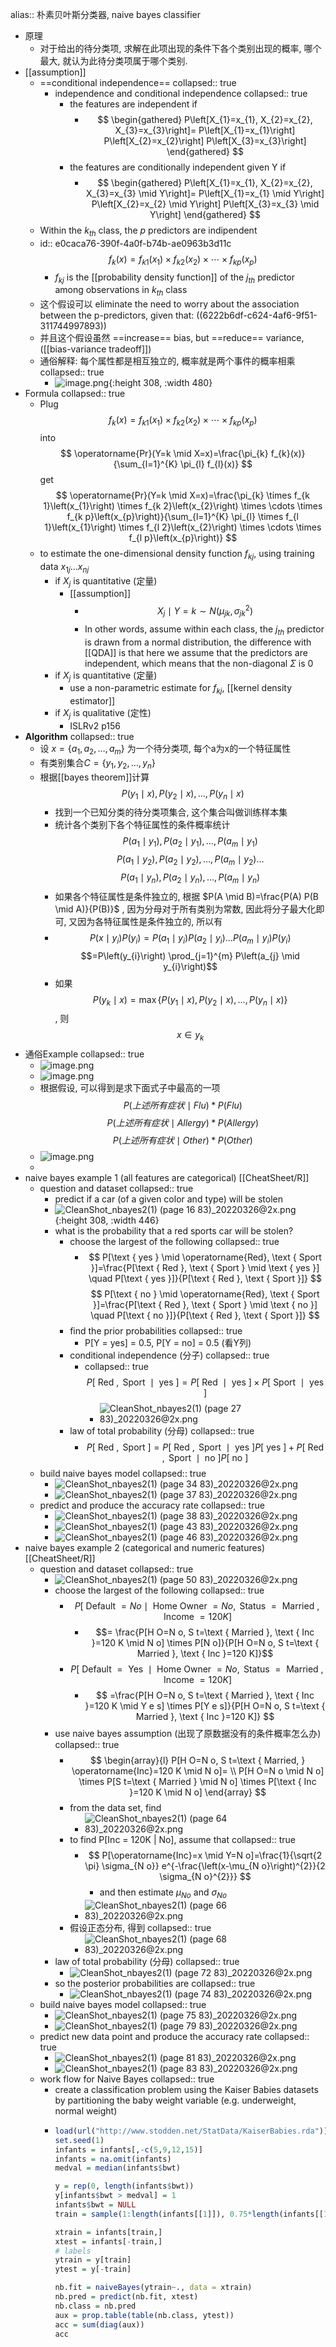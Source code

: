 alias:: 朴素贝叶斯分类器, naive bayes classifier

- 原理
	- 对于给出的待分类项, 求解在此项出现的条件下各个类别出现的概率, 哪个最大, 就认为此待分类项属于哪个类别.
- [[assumption]]
	- ==conditional independence==
	  collapsed:: true
		- independence and conditional independence
		  collapsed:: true
			- the features are independent if
				- $$
				  \begin{gathered}
				  P\left[X_{1}=x_{1}, X_{2}=x_{2}, X_{3}=x_{3}\right]=
				  P\left[X_{1}=x_{1}\right] P\left[X_{2}=x_{2}\right] P\left[X_{3}=x_{3}\right]
				  \end{gathered}
				  $$
			- the features are conditionally independent given Y if
				- $$
				  \begin{gathered}
				  P\left[X_{1}=x_{1}, X_{2}=x_{2}, X_{3}=x_{3} \mid Y\right]= 
				  P\left[X_{1}=x_{1} \mid Y\right] P\left[X_{2}=x_{2} \mid Y\right] P\left[X_{3}=x_{3} \mid Y\right]
				  \end{gathered}
				  $$
	- Within the $k_{th}$ class, the $p$ predictors are indipendent
	- id:: e0caca76-390f-4a0f-b74b-ae0963b3d11c
	  $$
	  f_{k}(x)=f_{k 1}\left(x_{1}\right) \times f_{k 2}\left(x_{2}\right) \times \cdots \times f_{k p}\left(x_{p}\right)
	  $$
		- $f_{kj}$ is the [[probability density function]] of the $j_{th}$ predictor among observations in $k_{th}$ class
	- 这个假设可以 eliminate the need to worry about the association between the p-predictors, given that: 
	  ((6222b6df-c624-4af6-9f51-311744997893))
	- 并且这个假设虽然 ==increase== bias, but ==reduce== variance, ([[bias-variance tradeoff]])
	- 通俗解释: 每个属性都是相互独立的, 概率就是两个事件的概率相乘
	  collapsed:: true
		- ![image.png](../assets/image_1646369745156_0.png){:height 308, :width 480}
- Formula
  collapsed:: true
	- Plug
	  $$
	  f_{k}(x)=f_{k 1}\left(x_{1}\right) \times f_{k 2}\left(x_{2}\right) \times \cdots \times f_{k p}\left(x_{p}\right)
	  $$
	  into 
	  $$
	  \operatorname{Pr}(Y=k \mid X=x)=\frac{\pi_{k} f_{k}(x)}{\sum_{l=1}^{K} \pi_{l} f_{l}(x)}
	  $$
	  get
	  $$
	  \operatorname{Pr}(Y=k \mid X=x)=\frac{\pi_{k} \times f_{k 1}\left(x_{1}\right) \times f_{k 2}\left(x_{2}\right) \times \cdots \times f_{k p}\left(x_{p}\right)}{\sum_{l=1}^{K} \pi_{l} \times f_{l 1}\left(x_{1}\right) \times f_{l 2}\left(x_{2}\right) \times \cdots \times f_{l p}\left(x_{p}\right)}
	  $$
	- to estimate the one-dimensional density function $f_{kj}$, using training data $x_{1j}...x_{nj}$
		- if $X_j$ is quantitative (定量)
			- [[assumption]]
				- $$
				  X_{j} \mid Y=k \sim N\left(\mu_{j k}, \sigma_{j k}^{2}\right)
				  $$
				- In other words, assume within each class, the $j_{th}$ predictor is drawn from a normal distribution, the difference with [[QDA]] is that here we assume that the predictors are independent, which means that the non-diagonal $\Sigma$ is 0
		- if $X_j$ is quantitative (定量)
			- use a non-parametric estimate for $f_{kj}$, [[kernel density estimator]]
		- if $X_j$ is qualitative (定性)
			- ISLRv2 p156
- **Algorithm**
  collapsed:: true
	- 设 $x=\left\{a_{1}, a_{2}, \ldots, a_{m}\right\}$ 为一个待分类项, 每个a为x的一个特征属性
	- 有类别集合$C=\left\{y_{1}, y_{2}, \ldots, y_{n}\right\}$
	- 根据[[bayes theorem]]计算$$P\left(y_{1} \mid x\right), P\left(y_{2} \mid x\right), \ldots, P\left(y_{n} \mid x\right)$$
		- 找到一个已知分类的待分类项集合, 这个集合叫做训练样本集
		- 统计各个类别下各个特征属性的条件概率统计
		  $$P\left(a_{1} \mid y_{1}\right), P\left(a_{2} \mid y_{1}\right), \ldots, P\left(a_{m} \mid y_{1}\right)$$
		  $$P\left(a_{1} \mid y_{2}\right), P\left(a_{2} \mid y_{2}\right), \ldots, P\left(a_{m} \mid y_{2}\right)\ldots$$
		  $$P\left(a_{1} \mid y_{n}\right), P\left(a_{2} \mid y_{n}\right), \ldots, P\left(a_{m} \mid y_{n}\right)$$
		- 如果各个特征属性是条件独立的, 根据 $P(A \mid B)=\frac{P(A) P(B \mid A)}{P(B)}$ , 因为分母对于所有类别为常数, 因此将分子最大化即可, 又因为各特征属性是条件独立的, 所以有
		- $$P\left(x \mid y_{i}\right) P\left(y_{i}\right)=P\left(a_{1} \mid y_{i}\right) P\left(a_{2} \mid y_{i}\right) \ldots P\left(a_{m} \mid y_{i}\right) P\left(y_{i}\right)$$
		  $$=P\left(y_{i}\right) \prod_{j=1}^{m} P\left(a_{j} \mid y_{i}\right)$$
		- 如果$$P\left(y_{k} \mid x\right)=\max \left\{P\left(y_{1} \mid x\right), P\left(y_{2} \mid x\right), \ldots, P\left(y_{n} \mid x\right)\right\}$$, 
		  则$$x \in y_{k}$$
- 通俗Example
  collapsed:: true
	- ![image.png](../assets/image_1646369277073_0.png)
	- ![image.png](../assets/image_1646369751289_0.png)
	- 根据假设, 可以得到是求下面式子中最高的一项
	  $$P(上述所有症状\mid Flu)*P(Flu)$$
	  $$P(上述所有症状\mid Allergy)*P(Allergy)$$
	  $$P(上述所有症状\mid Other)*P(Other)$$
	- ![image.png](../assets/image_1646369297440_0.png)
	-
- naive bayes example 1 (all features are categorical) [[CheatSheet/R]]
	- question and dataset
	  collapsed:: true
		- predict if a car (of a given color and type) will be stolen
		- ![CleanShot_nbayes2(1) (page 16  83)_20220326@2x.png](../assets/CleanShot_nbayes2(1)_(page_16_83)_20220326@2x_1648338325368_0.png){:height 308, :width 446}
		- what is the probability that a red sports car will be stolen?
			- choose the largest of the following
			  collapsed:: true
				- $$
				  P[\text { yes } \mid \operatorname{Red}, \text { Sport }]=\frac{P[\text { Red }, \text { Sport } \mid \text { yes }] \quad P[\text { yes }]}{P[\text { Red }, \text { Sport }]}
				  $$
				  $$
				  P[\text { no } \mid \operatorname{Red}, \text { Sport }]=\frac{P[\text { Red }, \text { Sport } \mid \text { no }] \quad P[\text { no }]}{P[\text { Red }, \text { Sport }]}
				  $$
			- find the prior probabilities
			  collapsed:: true
				- P[Y = yes] = 0.5, P[Y = no] = 0.5 (看Y列)
			- conditional independence (分子)
			  collapsed:: true
				- collapsed:: true
				  $$
				  P[\text { Red }, \text { Sport } \mid \text { yes }]=P[\text { Red } \mid \text { yes }] \times P[\text { Sport } \mid \text { yes }]
				  $$
					- ![CleanShot_nbayes2(1) (page 27  83)_20220326@2x.png](../assets/CleanShot_nbayes2(1)_(page_27_83)_20220326@2x_1648338944213_0.png)
			- law of total probability (分母)
			  collapsed:: true
				- $$
				  P[\text { Red }, \text { Sport }]=P[\text { Red }, \text { Sport } \mid \text { yes }] P[\text { yes }]+P[\text { Red }, \text { Sport } \mid \text { no }] P[\text { no }]
				  $$
	- build naive bayes model
	  collapsed:: true
		- ![CleanShot_nbayes2(1) (page 34  83)_20220326@2x.png](../assets/CleanShot_nbayes2(1)_(page_34_83)_20220326@2x_1648339154352_0.png)
		- ![CleanShot_nbayes2(1) (page 37  83)_20220326@2x.png](../assets/CleanShot_nbayes2(1)_(page_37_83)_20220326@2x_1648339179114_0.png)
	- predict and produce the accuracy rate
	  collapsed:: true
		- ![CleanShot_nbayes2(1) (page 38  83)_20220326@2x.png](../assets/CleanShot_nbayes2(1)_(page_38_83)_20220326@2x_1648339263656_0.png)
		- ![CleanShot_nbayes2(1) (page 43  83)_20220326@2x.png](../assets/CleanShot_nbayes2(1)_(page_43_83)_20220326@2x_1648339324379_0.png)
		- ![CleanShot_nbayes2(1) (page 46  83)_20220326@2x.png](../assets/CleanShot_nbayes2(1)_(page_46_83)_20220326@2x_1648339355534_0.png)
- naive bayes example 2 (categorical and numeric features) [[CheatSheet/R]]
	- question and dataset
	  collapsed:: true
		- ![CleanShot_nbayes2(1) (page 50  83)_20220326@2x.png](../assets/CleanShot_nbayes2(1)_(page_50_83)_20220326@2x_1648339468677_0.png)
		- choose the largest of the following
		  collapsed:: true
			- $$P[\text { Default }=N o \mid \text { Home Owner }=N o, \text { Status }=\text { Married }, \text { Income }=120 K]$$
				- $$= \frac{P[H O=N o, S t=\text { Married }, \text { Inc }=120 K \mid N o] \times P[N o]}{P[H O=N o, S t=\text { Married }, \text { Inc }=120 K]}$$
			- $$P[\text { Default }=\text { Yes } \mid \text { Home Owner }=N o, \text { Status }=\text { Married }, \text { Income }=120 K]$$
				- $$
				  =\frac{P[H O=N o, S t=\text { Married }, \text { Inc }=120 K \mid Y e s] \times P[Y e s]}{P[H O=N o, S t=\text { Married }, \text { Inc }=120 K]}
				  $$
		- use naive bayes assumption (出现了原数据没有的条件概率怎么办)
		  collapsed:: true
			- $$
			  \begin{array}{l}
			  P[H O=N o, S t=\text { Married, } \operatorname{Inc}=120 K \mid N o]= \\
			  P[H O=N o \mid N o] \times P[S t=\text { Married } \mid N o] \times P[\text { Inc }=120 K \mid N o]
			  \end{array}
			  $$
			- from the data set, find
				- ![CleanShot_nbayes2(1) (page 64  83)_20220326@2x.png](../assets/CleanShot_nbayes2(1)_(page_64_83)_20220326@2x_1648340229542_0.png)
			- to find P[Inc = 120K | No], assume that
			  collapsed:: true
				- $$
				  P[\operatorname{Inc}=x \mid Y=N o]=\frac{1}{\sqrt{2 \pi} \sigma_{N o}} e^{-\frac{\left(x-\mu_{N o}\right)^{2}}{2 \sigma_{N o}^{2}}}
				  $$
					- and then estimate $\mu_{No}$ and $\sigma_{No}$
				- ![CleanShot_nbayes2(1) (page 66  83)_20220326@2x.png](../assets/CleanShot_nbayes2(1)_(page_66_83)_20220326@2x_1648340390139_0.png)
			- 假设正态分布, 得到
			  collapsed:: true
				- ![CleanShot_nbayes2(1) (page 68  83)_20220326@2x.png](../assets/CleanShot_nbayes2(1)_(page_68_83)_20220326@2x_1648340460871_0.png)
		- law of total probability (分母)
		  collapsed:: true
			- ![CleanShot_nbayes2(1) (page 72  83)_20220326@2x.png](../assets/CleanShot_nbayes2(1)_(page_72_83)_20220326@2x_1648340547463_0.png)
		- so the posterior probabilities are
		  collapsed:: true
			- ![CleanShot_nbayes2(1) (page 74  83)_20220326@2x.png](../assets/CleanShot_nbayes2(1)_(page_74_83)_20220326@2x_1648340572961_0.png)
	- build naive bayes model
	  collapsed:: true
		- ![CleanShot_nbayes2(1) (page 75  83)_20220326@2x.png](../assets/CleanShot_nbayes2(1)_(page_75_83)_20220326@2x_1648340601822_0.png)
		- ![CleanShot_nbayes2(1) (page 79  83)_20220326@2x.png](../assets/CleanShot_nbayes2(1)_(page_79_83)_20220326@2x_1648340618599_0.png)
	- predict new data point and produce the accuracy rate
	  collapsed:: true
		- ![CleanShot_nbayes2(1) (page 81  83)_20220326@2x.png](../assets/CleanShot_nbayes2(1)_(page_81_83)_20220326@2x_1648340709607_0.png)
		- ![CleanShot_nbayes2(1) (page 83  83)_20220326@2x.png](../assets/CleanShot_nbayes2(1)_(page_83_83)_20220326@2x_1648340723842_0.png)
	- work flow for Naive Bayes
	  collapsed:: true
		- create a classification problem using the Kaiser Babies datasets by partitioning the baby weight variable (e.g. underweight, normal weight)
		- ```r
		  load(url("http://www.stodden.net/StatData/KaiserBabies.rda"))
		  set.seed(1)
		  infants = infants[,-c(5,9,12,15)]
		  infants = na.omit(infants)
		  medval = median(infants$bwt)
		  
		  y = rep(0, length(infants$bwt))
		  y[infants$bwt > medval] = 1
		  infants$bwt = NULL
		  train = sample(1:length(infants[[1]]), 0.75*length(infants[[1]]))
		  
		  xtrain = infants[train,]
		  xtest = infants[-train,]
		  # labels
		  ytrain = y[train]
		  ytest = y[-train]
		  
		  nb.fit = naiveBayes(ytrain~., data = xtrain)
		  nb.pred = predict(nb.fit, xtest)
		  nb.class = nb.pred
		  aux = prop.table(table(nb.class, ytest))
		  acc = sum(diag(aux))
		  acc
		  ```